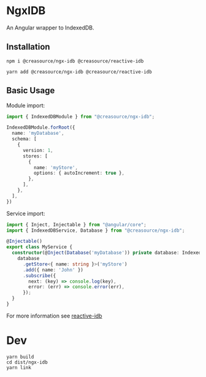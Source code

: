 # NgxIDB

An Angular wrapper to IndexedDB.

## Installation

```
npm i @creasource/ngx-idb @creasource/reactive-idb
```

```
yarn add @creasource/ngx-idb @creasource/reactive-idb
```

## Basic Usage

Module import:
```ts
import { IndexedDBModule } from "@creasource/ngx-idb";

IndexedDBModule.forRoot({
  name: 'myDatabase',
  schema: [
    {
      version: 1,
      stores: [
        {
          name: 'myStore',
          options: { autoIncrement: true },
        },
      ],
    },
  ],
})
```

Service import:

```ts
import { Inject, Injectable } from "@angular/core";
import { IndexedDBService, Database } from "@creasource/ngx-idb";

@Injectable()
export class MyService {
  constructor(@Inject(Database('myDatabase')) private database: IndexedDBService) {
    database
      .getStore<{ name: string }>('myStore')
      .add({ name: 'John' })
      .subscribe({
        next: (key) => console.log(key),
        error: (err) => console.error(err),
      });
  }
}
```

For more information see [reactive-idb](https://github.com/creasource/reactive-idb)

# Dev

```
yarn build
cd dist/ngx-idb
yarn link
```

